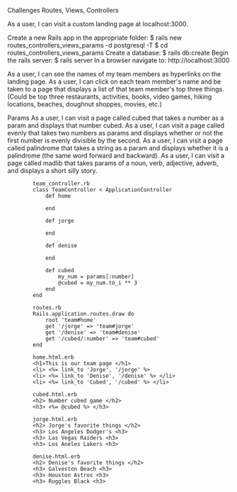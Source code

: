 Challenges
Routes, Views, Controllers

As a user, I can visit a custom landing page at localhost:3000.

Create a new Rails app in the appropriate folder: $ rails new routes_controllers_views_params -d postgresql -T
$ cd routes_controllers_views_params
Create a database: $ rails db:create
Begin the rails server: $ rails server
In a browser navigate to: http://localhost:3000

As a user, I can see the names of my team members as hyperlinks on the landing page.
As a user, I can click on each team member's name and be taken to a page that displays a list of that team member's top three things. (Could be top three restaurants, activities, books, video games, hiking locations, beaches, doughnut shoppes, movies, etc.)

Params
As a user, I can visit a page called cubed that takes a number as a param and displays that number cubed.
As a user, I can visit a page called evenly that takes two numbers as params and displays whether or not the first number is evenly divisible by the second.
As a user, I can visit a page called palindrome that takes a string as a param and displays whether it is a palindrome (the same word forward and backward).
As a user, I can visit a page called madlib that takes params of a noun, verb, adjective, adverb, and displays a short silly story.

            team_controller.rb
            class TeamController < ApplicationController
                def home
                    
                end

                def jorge
                    
                end

                def denise
                
                end
                
                def cubed
                    my_num = params[:number]
                    @cubed = my_num.to_i ** 3
                end
            end

            routes.rb
            Rails.application.routes.draw do
                root 'team#home'
                get '/jorge' => 'team#jorge'
                get '/denise' => 'team#denise'
                get '/cubed/:number' => 'team#cubed'
            end

            home.html.erb
            <h1>This is our team page </h1>
            <li> <%= link_to 'Jorge', '/jorge' %>
            <li> <%= link_to 'Denise', '/denise' %> </li>
            <li> <%= link_to 'Cubed', '/cubed' %> </li>

            cubed.html.erb
            <h2> Number cubed game </h2>
            <h3> <%= @cubed %> </h3>

            jorge.html.erb
            <h2> Jorge's favorite things </h2>
            <h3> Los Angeles Dodger's <h3>
            <h3> Las Vegas Raiders <h3>
            <h3> Los Aneles Lakers <h3>     

            denise.html.erb
            <h2> Denise's favorite things </h2>
            <h3> Galveston Beach <h3>
            <h3> Houston Astros <h3>
            <h3> Ruggles Black <h3>

